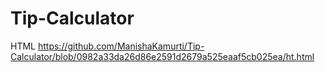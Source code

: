 # Tip-Calculator

HTML https://github.com/ManishaKamurti/Tip-Calculator/blob/0982a33da26d86e2591d2679a525eaaf5cb025ea/ht.html
